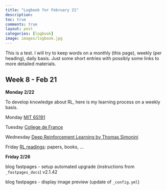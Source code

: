 ```yaml
---
title: "Logbook for February 21"
description: 
toc: true
comments: true
layout: post
categories: [logbook]
image: images/logbook.jpg
---
```




This is a test. I will try to keep words on a monthly (this page), weekly (per heading), daily basis. Just some short entries with possibly some links to more detailed materials.



## Week 8 - Feb 21

**Monday 2/22**

To develop knowledge about RL, here is my learning process on a weekly basis.

Monday [MIT 6S191](/guillaume_blog/blog/learning-MIT-6.S191-2021.html)

Tuesday [College de France](/guillaume_blog/blog/college-de-france-representations-parcimonieuses.html)

Wednesday [Deep Reinforcement Learning by Thomas Simonini](/guillaume_blog/blog/an-introduction-to-deep-reinforcement-learning.html)

Friday [RL readings](https://github.com/castorfou/datascience-papers): papers, books, ...



**Friday 2/26**

blog fastpages - setup automated upgrade (instructions from `_fastpages_docs`) v2.1.42

blog fastpages - display image preview (update of `_config.yml`)



